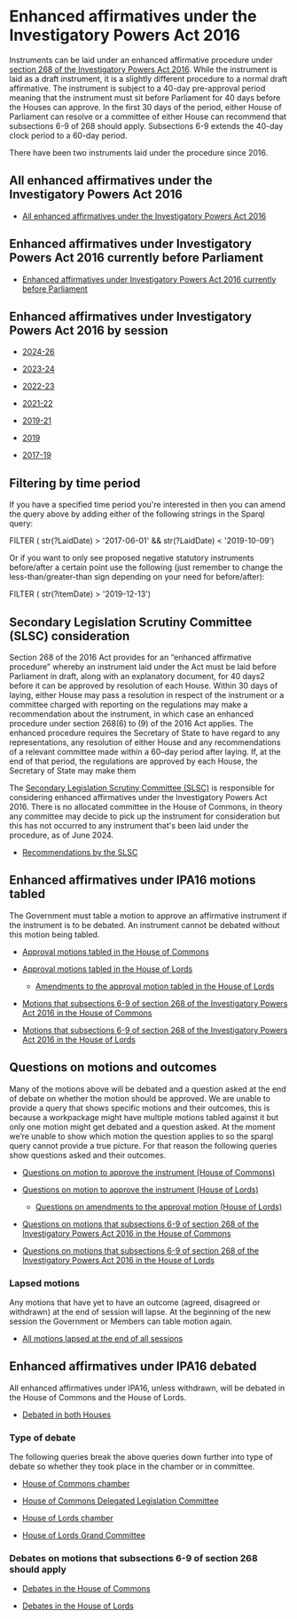# Enhanced affirmatives under the Investigatory Powers Act 2016

Instruments can be laid under an enhanced affirmative procedure under [section 268 of the Investigatory Powers Act 2016](https://www.legislation.gov.uk/ukpga/2016/25/section/268). While the instrument is laid as a draft instrument, it is a slightly different procedure to a normal draft affirmative. The instrument is subject to a 40-day pre-approval period meaning that the instrument must sit before Parliament for 40 days before the Houses can approve. In the first 30 days of the period, either House of Parliament can resolve or a committee of either House can recommend that subsections 6-9 of 268 should apply. Subsections 6-9 extends the 40-day clock period to a 60-day period. 

There have been two instruments laid under the procedure since 2016. 

## All enhanced affirmatives under the Investigatory Powers Act 2016
* [All enhanced affirmatives under the Investigatory Powers Act 2016](https://api.parliament.uk/s/d3a33b97)

## Enhanced affirmatives under Investigatory Powers Act 2016 currently before Parliament

* [Enhanced affirmatives under Investigatory Powers Act 2016 currently before Parliament]( https://api.parliament.uk/s/6457fe7a)
  
## Enhanced affirmatives under Investigatory Powers Act 2016 by session

* [2024-26](https://shortener120181217063232.azurewebsites.net/s/dd5a555a)
  
* [2023-24](https://api.parliament.uk/s/7e3278e2)
  
* [2022-23](https://api.parliament.uk/s/c51810c9)
  
* [2021-22](https://api.parliament.uk/s/d5cf69f7)
  
* [2019-21](https://api.parliament.uk/s/856971c7)
  
* [2019](https://api.parliament.uk/s/779e2695)
  
* [2017-19](https://api.parliament.uk/s/f8068958)
  
## Filtering by time period
If you have a specified time period you're interested in then you can amend the query above by adding either of the following strings in the Sparql query:

FILTER ( str(?LaidDate) > '2017-06-01' && str(?LaidDate) < '2019-10-09') 

Or if you want to only see proposed negative statutory instruments before/after a certain point use the following (just remember to change the less-than/greater-than sign depending on your need for before/after):

FILTER ( str(?itemDate) > '2019-12-13')

## Secondary Legislation Scrutiny Committee (SLSC) consideration

Section 268 of the 2016 Act provides for an “enhanced affirmative procedure” whereby an instrument laid under the Act must be laid before Parliament in draft, along with an explanatory document, for 40 days2 before it can be approved by resolution of each House. Within 30 days of laying, either House may pass a resolution in respect of the instrument or a committee charged with reporting on the regulations may make a recommendation about the instrument, in which case an enhanced procedure under section 268(6) to (9) of the 2016 Act applies. The enhanced procedure requires the Secretary of State to have regard to any representations, any resolution of either House and any recommendations of a relevant committee made within a 60–day period after laying. If, at the end of that period, the regulations are approved by each House, the Secretary of State may make them

The [Secondary Legislation Scrutiny Committee (SLSC)](https://committees.parliament.uk/committee/255/secondary-legislation-scrutiny-committee/) is responsible for considering enhanced affirmatives under the Investigatory Powers Act 2016. There is no allocated committee in the House of Commons, in theory any committee may decide to pick up the instrument for consideration but this has not occurred to any instrument that's been laid under the procedure, as of June 2024. 

* [Recommendations by the SLSC](https://api.parliament.uk/s/73b2a1f3)

## Enhanced affirmatives under IPA16 motions tabled
The Government must table a motion to approve an affirmative instrument if the instrument is to be debated. An instrument cannot be debated without this motion being tabled.

* [Approval motions tabled in the House of Commons](https://api.parliament.uk/s/3a26472c)

* [Approval motions tabled in the House of Lords](https://api.parliament.uk/s/51b97f89)

    * [Amendments to the approval motion tabled in the House of Lords](https://api.parliament.uk/s/a5403c3e)   

* [Motions that subsections 6-9 of section 268 of the Investigatory Powers Act 2016 in the House of Commons](https://api.parliament.uk/s/67ef18d6)

* [Motions that subsections 6-9 of section 268 of the Investigatory Powers Act 2016 in the House of Lords](https://api.parliament.uk/s/48d11af5)
  
## Questions on motions and outcomes
Many of the motions above will be debated and a question asked at the end of debate on whether the motion should be approved. We are unable to provide a query that shows specific motions and their outcomes, this is because a workpackage might have multiple motions tabled against it but only one motion might get debated and a question asked. At the moment we’re unable to show which motion the question applies to so the sparql query cannot provide a true picture. For that reason the following queries show questions asked and their outcomes.

* [Questions on motion to approve the instrument (House of Commons)](https://api.parliament.uk/s/9472862a)

* [Questions on motion to approve the instrument (House of Lords)](https://api.parliament.uk/s/98eaf72d)

    * [Questions on amendments to the approval motion (House of Lords)](https://api.parliament.uk/s/b985befc)

* [Questions on motions that subsections 6-9 of section 268 of the Investigatory Powers Act 2016 in the House of Commons](https://api.parliament.uk/s/3d0a3420)

* [Questions on motions that subsections 6-9 of section 268 of the Investigatory Powers Act 2016 in the House of Lords](https://api.parliament.uk/s/3dfcfe52)
  
### Lapsed motions
Any motions that have yet to have an outcome (agreed, disagreed or withdrawn) at the end of session will lapse. At the beginning of the new session the Government or Members can table motion again.

* [All motions lapsed at the end of all sessions](https://api.parliament.uk/s/1bbf1196)

## Enhanced affirmatives under IPA16 debated
All enhanced affirmatives under IPA16, unless withdrawn, will be debated in the House of Commons and the House of Lords.

* [Debated in both Houses](https://api.parliament.uk/s/41775e2e)
  
### Type of debate
The following queries break the above queries down further into type of debate so whether they took place in the chamber or in committee.

* [House of Commons chamber](https://api.parliament.uk/s/1e604478)
  
* [House of Commons Delegated Legislation Committee](https://api.parliament.uk/s/c4071f59)
  
* [House of Lords chamber](https://api.parliament.uk/s/2db87b74)
  
* [House of Lords Grand Committee](https://api.parliament.uk/s/a787c179)

### Debates on motions that subsections 6-9 of section 268 should apply

* [Debates in the House of Commons](https://api.parliament.uk/s/91164ef9)

* [Debates in the House of Lords](https://api.parliament.uk/s/84f9ea1f)
